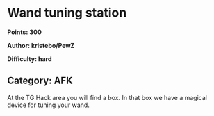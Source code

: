 # Wand tuning station
**Points: 300**

**Author: kristebo/PewZ**

**Difficulty: hard**

**Category: AFK**
---
At the TG:Hack area you will find a box.
In that box we have a magical device for tuning your wand.
